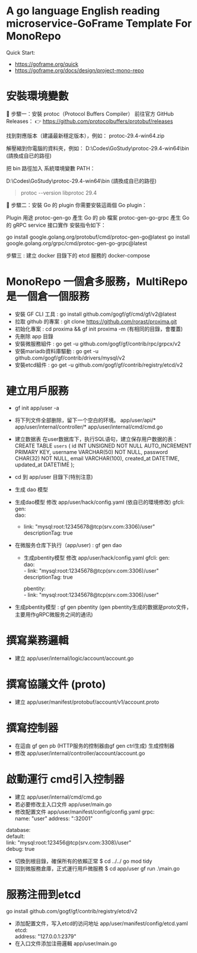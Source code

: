 # A go language English reading microservice-GoFrame Template For MonoRepo

Quick Start: 
- https://goframe.org/quick
- https://goframe.org/docs/design/project-mono-repo

# 安裝環境變數
🥇 步驟一：安裝 protoc（Protocol Buffers Compiler）
前往官方 GitHub Releases： 👉 https://github.com/protocolbuffers/protobuf/releases

找到對應版本（建議最新穩定版本），例如： protoc-29.4-win64.zip

解壓縮到你電腦的資料夾，例如： D:\Codes\GoStudy\protoc-29.4-win64\bin (請換成自已的路徑)

把 bin 路徑加入 系統環境變數 PATH：

D:\Codes\GoStudy\protoc-29.4-win64\bin (請換成自已的路徑)

> protoc --version
libprotoc 29.4

🥈 步驟二：安裝 Go 的 plugin
你需要安裝這兩個 Go plugin：

Plugin	用途
protoc-gen-go	產生 Go 的 pb 檔案
protoc-gen-go-grpc	產生 Go 的 gRPC service 接口實作
安裝指令如下：

go install google.golang.org/protobuf/cmd/protoc-gen-go@latest
go install google.golang.org/grpc/cmd/protoc-gen-go-grpc@latest

步驟三 : 建立 docker 目錄下的 etcd 服務的 docker-compose

# MonoRepo 一個倉多服務，MultiRepo是一個倉一個服務
- 安裝 GF CLI 工具 : go install github.com/gogf/gf/cmd/gf/v2@latest
- 拉取 github 的專案 : git clone https://github.com/rorast/proxima.git
- 初始化專案 : cd proxima && gf init proxima -m (有相同的目錄，會覆蓋)
- 先刪除 app 目錄
- 安裝微服務組件 : go get -u github.com/gogf/gf/contrib/rpc/grpcx/v2
- 安裝mariadb資料庫驅動 : go get -u github.com/gogf/gf/contrib/drivers/mysql/v2
- 安裝etcd組件 : go get -u github.com/gogf/gf/contrib/registry/etcd/v2

# 建立用戶服務
- gf init app/user -a 
- 将下列文件全部删除，留下一个空白的环境。
app/user/api/*
app/user/internal/controller/*
app/user/internal/cmd/cmd.go
- 建立数据表
  在user数据库下，执行SQL语句，建立保存用户数据的表：
CREATE TABLE `users` (
id INT UNSIGNED NOT NULL AUTO_INCREMENT PRIMARY KEY,
username VARCHAR(50) NOT NULL,
password CHAR(32) NOT NULL,
email VARCHAR(100),
created_at DATETIME,
updated_at DATETIME
);
- cd 到 app/user 目錄下(特別注意)
- 生成 dao 模型 
- 生成dao模型
  修改 app/user/hack/config.yaml (依自已的環境修改)
gfcli:  
gen:  
dao:  
  - link: "mysql:root:12345678@tcp(srv.com:3306)/user"  
  descriptionTag: true

- 在微服务仓库下执行（app/user) : gf gen dao
  - 生成pbentity模型
    修改 app/user/hack/config.yaml
  gfcli:
    gen:  
      dao:  
        - link: "mysql:root:12345678@tcp(srv.com:3306)/user"  
          descriptionTag: true

      pbentity:  
        - link: "mysql:root:12345678@tcp(srv.com:3306)/user"

- 生成pbentity模型 : gf gen pbentity (gen pbentity生成的数据是proto文件，主要用作gRPC微服务之间的通讯)

# 撰寫業務邏輯
- 建立 app/user/internal/logic/account/account.go

# 撰寫協議文件 (proto)
- 建立 app/user/manifest/protobuf/account/v1/account.proto

# 撰寫控制器
- 在這由 gf gen pb (HTTP服务的控制器由gf gen ctrl生成) 生成控制器
- 修改 app/user/internal/controller/account/account.go

# 啟動運行 cmd引入控制器
- 建立 app/user/internal/cmd/cmd.go
- 若必要修改主入口文件 app/user/main.go
- 修改配置文件 app/user/manifest/config/config.yaml
grpc:  
  name:             "user"
  address:          ":32001"

database:  
  default:  
    link:  "mysql:root:123456@tcp(srv.com:3308)/user"  
    debug: true

- 切換到根目錄，確保所有的依賴正常
  $ cd ../../
  go mod tidy
- 回到微服務倉庫，正式運行用戶微服務
  $ cd app/user
  gf run .\main.go

# 服務注冊到etcd
go install github.com/gogf/gf/contrib/registry/etcd/v2
- 添加配置文件，写入etcd的访问地址 app/user/manifest/config/etcd.yaml
etcd:  
  address: "127.0.0.1:2379"
- 在入口文件添加注冊邏輯 app/user/main.go